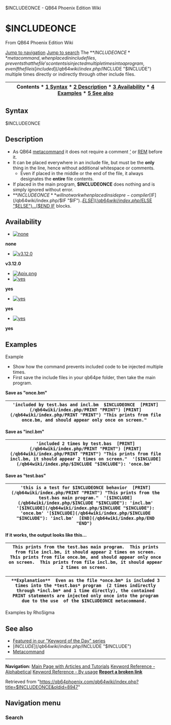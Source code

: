 


$INCLUDEONCE - QB64 Phoenix Edition Wiki








# $INCLUDEONCE



From QB64 Phoenix Edition Wiki



[Jump to navigation](#mw-head)
[Jump to search](#searchInput)
The **$INCLUDEONCE** metacommand, when placed in include files, prevents that the file's contents is injected multiple times into a program, even if the file is [included](/qb64wiki/index.php/$INCLUDE "$INCLUDE") multiple times directly or indirectly through other include files.


  






| Contents * [1 Syntax](#Syntax) * [2 Description](#Description) * [3 Availability](#Availability) * [4 Examples](#Examples) * [5 See also](#See_also) |
| --- |


## Syntax


$INCLUDEONCE
  




## Description


* As QB64 [metacommand](/qb64wiki/index.php/Metacommand "Metacommand") it does not require a comment *['](/qb64wiki/index.php/Apostrophe "Apostrophe")* or [REM](/qb64wiki/index.php/REM "REM") before it.
* It can be placed everywhere in an include file, but must be the **only** thing in the line, hence without additional whitespace or comments.
	+ Even if placed in the middle or the end of the file, it always designates the **entire** file contents.
* If placed in the main program, **$INCLUDEONCE** does nothing and is simply ignored without error.
* **$INCLUDEONCE** will not work when placed inside pre-compiler [$IF](/qb64wiki/index.php/$IF "$IF")..[$ELSE](/qb64wiki/index.php/$ELSE "$ELSE")...[$END IF](/qb64wiki/index.php/$END_IF "$END IF") blocks.


  




## Availability


* [![none](/qb64wiki/images/9/91/Qb64.png)](/qb64wiki/index.php/File:Qb64.png "none")

**none**
* [![v3.12.0](/qb64wiki/images/0/07/Qbpe.png)](/qb64wiki/index.php/File:Qbpe.png "v3.12.0")

**v3.12.0**
* [![Apix.png](/qb64wiki/images/5/5f/Apix.png)](/qb64wiki/index.php/File:Apix.png)
* [![yes](/qb64wiki/images/2/29/Win.png)](/qb64wiki/index.php/File:Win.png "yes")

**yes**
* [![yes](/qb64wiki/images/7/7a/Lnx.png)](/qb64wiki/index.php/File:Lnx.png "yes")

**yes**
* [![yes](/qb64wiki/images/2/22/Osx.png)](/qb64wiki/index.php/File:Osx.png "yes")

**yes**


  




## Examples


Example
* Show how the command prevents included code to be injected multiple times.
* First save the include files in your qb64pe folder, then take the main program.

**Save as "once.bm"**


| ``` 'included by test.bas and incl.bm  $INCLUDEONCE  [PRINT](/qb64wiki/index.php/PRINT "PRINT") [PRINT](/qb64wiki/index.php/PRINT "PRINT") "This prints from file once.bm, and should appear only once on screen."  ``` |
| --- |


**Save as "incl.bm"**


| ``` 'included 2 times by test.bas  [PRINT](/qb64wiki/index.php/PRINT "PRINT") [PRINT](/qb64wiki/index.php/PRINT "PRINT") "This prints from file incl.bm, it should appear 2 times on screen."  '[$INCLUDE](/qb64wiki/index.php/$INCLUDE "$INCLUDE"): 'once.bm'  ``` |
| --- |


**Save as "test.bas"**


| ``` 'this is a test for $INCLUDEONCE behavior  [PRINT](/qb64wiki/index.php/PRINT "PRINT") "This prints from the test.bas main program."  '[$INCLUDE](/qb64wiki/index.php/$INCLUDE "$INCLUDE"): 'incl.bm' '[$INCLUDE](/qb64wiki/index.php/$INCLUDE "$INCLUDE"): 'once.bm' '[$INCLUDE](/qb64wiki/index.php/$INCLUDE "$INCLUDE"): 'incl.bm'  [END](/qb64wiki/index.php/END "END")  ``` |
| --- |


**If it works, the output looks like this...**


| ``` This prints from the test.bas main program.  This prints from file incl.bm, it should appear 2 times on screen.  This prints from file once.bm, and should appear only once on screen.  This prints from file incl.bm, it should appear 2 times on screen.  ``` |
| --- |




| ``` **Explanation**  Even as the file *once.bm* is included 3 times into the *test.bas* program  (2 times indirectly through *incl.bm* and 1 time directly), the contained  PRINT statements are injected only once into the program due to the use  of the $INCLUDEONCE metacommand.  ``` |
| --- |


Examples by RhoSigma
  




## See also


* [Featured in our "Keyword of the Day" series](https://qb64phoenix.com/forum/showthread.php?tid=2685)
* [$INCLUDE](/qb64wiki/index.php/$INCLUDE "$INCLUDE")
* [Metacommand](/qb64wiki/index.php/Metacommand "Metacommand")


  






---


**Navigation:**
[Main Page with Articles and Tutorials](/qb64wiki/index.php/Main_Page "Main Page")
[Keyword Reference - Alphabetical](/qb64wiki/index.php/Keyword_Reference_-_Alphabetical "Keyword Reference - Alphabetical")
[Keyword Reference - By usage](/qb64wiki/index.php/Keyword_Reference_-_By_usage "Keyword Reference - By usage")
**[Report a broken link](https://qb64phoenix.com/forum/showthread.php?tid=2800)**  





Retrieved from "<https://qb64phoenix.com/qb64wiki/index.php?title=$INCLUDEONCE&oldid=8947>"




## Navigation menu








### Search





















